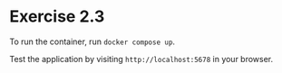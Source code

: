 # Exercise 2.3

To run the container, run `docker compose up`.

Test the application by visiting `http://localhost:5678` in your browser.
